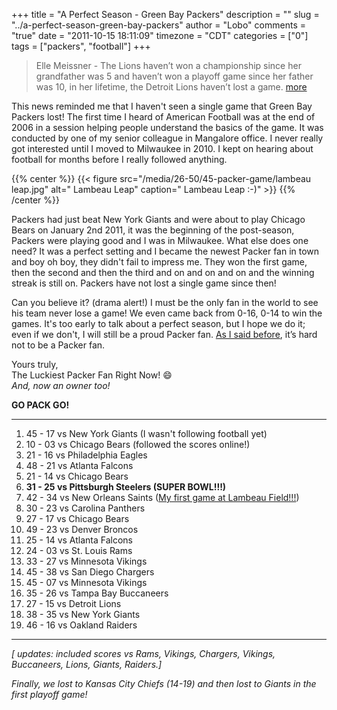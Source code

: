 +++
title = "A Perfect Season - Green Bay Packers"
description = ""
slug = "../a-perfect-season-green-bay-packers"
author = "Lobo"
comments = "true"
date = "2011-10-15 18:11:09"
timezone = "CDT"
categories = ["0"]
tags = ["packers", "football"]
+++

> Elle Meissner - The Lions haven’t won a championship since her grandfather was 5 and haven’t won a playoff game since her father was 10, in her lifetime, the Detroit Lions haven’t lost a game.
[more](http://www.mlive.com/sports/bay-city/index.ssf/2011/10/detroit_lions_finally_find_the.html)


This news reminded me that I haven't seen a single game that Green Bay Packers lost! The first time I heard of American Football was at the end of 2006 in a session helping people understand the basics of the game. It was conducted by one of my senior colleague in Mangalore office. I never really got interested until I moved to Milwaukee in 2010. I kept on hearing about football for months before I really followed anything.

{{% center %}}
{{< figure src="/media/26-50/45-packer-game/lambeau leap.jpg" alt=" Lambeau Leap" caption=" Lambeau Leap :-)" >}}
{{% /center %}}

Packers had just beat New York Giants and were about to play Chicago Bears on January 2nd 2011, it was the beginning of the post-season, Packers were playing good and I was in Milwaukee. What else does one need? It was a perfect setting and I became the newest Packer fan in town and boy oh boy, they didn't fail to impress me. They won the first game, then the second and then the third and on and on and on and the winning streak is still on. Packers have not lost a single game since then!

Can you believe it? (drama alert!) I must be the only fan in the world to see his team never lose a game! We even came back from 0-16, 0-14 to win the games. It's too early to talk about a perfect season, but I hope we do it; even if we don't, I will still be a proud Packer fan. [As I said before](/blog/green-bay-packer-on-my-homepage/), it’s hard not to be a Packer fan.


Yours truly,  
The Luckiest Packer Fan Right Now! :smile:  
_And, now an owner too!_

**GO PACK GO!**

---

1. 45 - 17 vs New York Giants (I wasn't following football yet)
1. 10 - 03 vs Chicago Bears (followed the scores online!)
1. 21 - 16 vs Philadelphia Eagles
1. 48 - 21 vs Atlanta Falcons
1. 21 - 14 vs Chicago Bears
1. **31 - 25 vs Pittsburgh Steelers (SUPER BOWL!!!)**
1. 42 - 34 vs New Orleans Saints ([My first game at Lambeau Field!!!](/blog/my-first-game-at-the-lambeau-field-packers-vs-saints))
1. 30 - 23 vs Carolina Panthers
1. 27 - 17 vs Chicago Bears
1. 49 - 23 vs Denver Broncos
1. 25 - 14 vs Atlanta Falcons
1. 24 - 03 vs St. Louis Rams
1. 33 - 27 vs Minnesota Vikings
1. 45 - 38 vs San Diego Chargers
1. 45 - 07 vs Minnesota Vikings
1. 35 - 26 vs Tampa Bay Buccaneers
1. 27 - 15 vs Detroit Lions
1. 38 - 35 vs New York Giants
1. 46 - 16 vs Oakland Raiders



---

_[ updates: included scores vs Rams, Vikings, Chargers, Vikings, Buccaneers, Lions, Giants, Raiders.]_

 _Finally, we lost to Kansas City Chiefs (14-19) and then lost to Giants in the first playoff game!_
